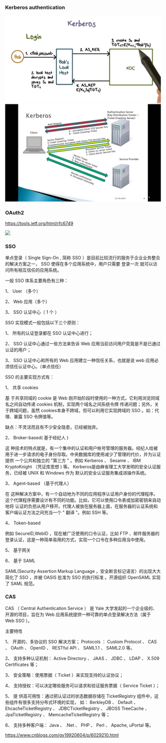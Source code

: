 
### Kerberos authentication
![](kerberos.jpg)
![](kerberos02.jpg)
### OAuth2
https://tools.ietf.org/html/rfc6749

![](https://images0.cnblogs.com/i/440394/201405/161403404066531.png)

### SSO

单点登录（ Single Sign-On , 简称 SSO ）是目前比较流行的服务于企业业务整合的解决方案之一， SSO 使得在多个应用系统中，用户只需要 登录一次 就可以访问所有相互信任的应用系统。
 
一般 SSO 体系主要角色有三种：

1、 User （多个）
 
2、 Web 应用（多个）
 
3、 SSO 认证中心（ 1 个 ）
 
SSO 实现模式一般包括以下三个原则：
 
1、   所有的认证登录都在 SSO 认证中心进行；
 
2、   SSO 认证中心通过一些方法来告诉 Web 应用当前访问用户究竟是不是已通过认证的用户；
 
3、   SSO 认证中心和所有的 Web 应用建立一种信任关系，也就是说 web 应用必须信任认证中心。（单点信任）
 
SSO 的主要实现方式有：
 
1、   共享 cookies
 
基 于共享同域的 cookie 是 Web 刚开始阶段时使用的一种方式，它利用浏览同域名之间自动传递 cookies 机制，实现两个域名之间系统令牌 传递问题；另外，关于跨域问题，虽然 cookies本身不跨域，但可以利用它实现跨域的 SSO 。如：代理、暴露 SSO 令牌值等。
 
缺点：不灵活而且有不少安全隐患，已经被抛弃。
 
2、   Broker-based( 基于经纪人 )
 
这 种技术的特点就是，有一个集中的认证和用户帐号管理的服务器。经纪人给被用于进一步请求的电子身份存取。中央数据库的使用减少了管理的代价，并为认证提供 一个公共和独立的 "第三方 " 。例如 Kerberos 、 Sesame 、 IBM KryptoKnight （凭证库思想 ) 等。 Kerberos是由麻省理工大学发明的安全认证服务，已经被 UNIX 和 Windows 作为 默认的安全认证服务集成进操作系统。
 
3、   Agent-based （基于代理人）
 
在 这种解决方案中，有一个自动地为不同的应用程序认证用户身份的代理程序。这个代理程序需要设计有不同的功能。比如，它可以使用口令表或加密密钥来自动地将 认证的负担从用户移开。代理人被放在服务器上面，在服务器的认证系统和客户端认证方法之间充当一个 " 翻译 "。例如 SSH 等。
 
4、   Token-based
 
例如 SecureID,WebID ，现在被广泛使用的口令认证，比如 FTP 、邮件服务器的登录认证，这是一种简单易用的方式，实现一个口令在多种应用当中使用。
 
5、   基于网关
 
6、   基于 SAML
 
SAML(Security Assertion Markup Language ，安全断言标记语言）的出现大大简化了 SSO ，并被 OASIS 批准为 SSO 的执行标准 。开源组织 OpenSAML 实现了 SAML 规范。

### CAS
CAS （ Central Authentication Service ） 是 Yale 大学发起的一个企业级的、开源的项目，旨在为 Web 应用系统提供一种可靠的单点登录解决方法（属于 Web SSO ）。
 
主要特性
 
1、   开源的、多协议的 SSO 解决方案； Protocols ： Custom Protocol 、 CAS 、 OAuth 、 OpenID 、 RESTful API 、 SAML1.1 、 SAML2.0 等。
 
2、   支持多种认证机制： Active Directory 、 JAAS 、 JDBC 、 LDAP 、 X.509 Certificates 等；
 
3、   安全策略：使用票据（ Ticket ）来实现支持的认证协议；
 
4、   支持授权：可以决定哪些服务可以请求和验证服务票据（ Service Ticket ）；
 
5、   提 供高可用性：通过把认证过的状态数据存储在 TicketRegistry 组件中，这些组件有很多支持分布式环境的实现， 如： BerkleyDB 、 Default 、 EhcacheTicketRegistry 、 JDBCTicketRegistry 、 JBOSS TreeCache 、 JpaTicketRegistry 、 MemcacheTicketRegistry 等；
 
6、   支持多种客户端： Java 、 .Net 、 PHP 、 Perl 、 Apache, uPortal 等。

https://www.cnblogs.com/gy19920604/p/6029210.html
